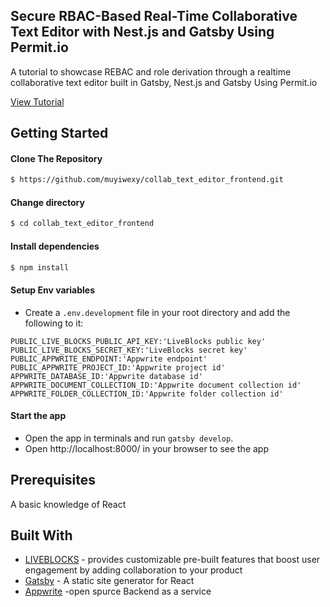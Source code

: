 ## Secure RBAC-Based Real-Time Collaborative Text Editor with Nest.js and Gatsby Using Permit.io

A tutorial to showcase REBAC and role derivation through a realtime collaborative text editor built in Gatsby, Nest.js and Gatsby Using Permit.io

[View Tutorial]()

## Getting Started

#### Clone The Repository

```sh
$ https://github.com/muyiwexy/collab_text_editor_frontend.git
```

#### Change directory

```sh
$ cd collab_text_editor_frontend
```

#### Install dependencies

```sh
$ npm install
```

#### Setup Env variables

- Create a `.env.development` file in your root directory and add the following to it:

```
PUBLIC_LIVE_BLOCKS_PUBLIC_API_KEY:'LiveBlocks public key'
PUBLIC_LIVE_BLOCKS_SECRET_KEY:'LiveBlocks secret key'
PUBLIC_APPWRITE_ENDPOINT:'Appwrite endpoint'
PUBLIC_APPWRITE_PROJECT_ID:'Appwrite project id'
APPWRITE_DATABASE_ID:'Appwrite database id'
APPWRITE_DOCUMENT_COLLECTION_ID:'Appwrite document collection id'
APPWRITE_FOLDER_COLLECTION_ID:'Appwrite folder collection id'
```

#### Start the app

- Open the app in terminals and run `gatsby develop`.
- Open http://localhost:8000/ in your browser to see the app

## Prerequisites

A basic knowledge of React

## Built With

- [LIVEBLOCKS](https://liveblocks.io/) - provides customizable pre-built features that boost user engagement by adding collaboration to your product
- [Gatsby](https://www.gatsbyjs.org/) - A static site generator for React
- [Appwrite](https://appwrite.io/) -open spurce Backend as a service
